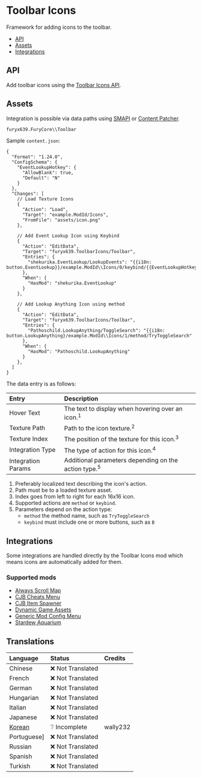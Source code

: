 # Toolbar Icons

Framework for adding icons to the toolbar.

* [API](#api)
* [Assets](#assets)
* [Integrations](#integrations)

## API

Add toolbar icons using the [Toolbar Icons API](../Common/Integrations/ToolbarIcons/IToolbarIconsApi.cs).

## Assets

Integration is possible via data paths using
[SMAPI](https://stardewvalleywiki.com/Modding:Modder_Guide/APIs/Content#Edit_a_game_asset) or
[Content Patcher](https://github.com/Pathoschild/StardewMods/blob/develop/ContentPatcher/docs/author-guide.md).

`furyx639.FuryCore\\Toolbar`

Sample `content.json`:

```jsonc
{
  "Format": "1.24.0",
  "ConfigSchema": {
    "EventLookupHotkey": {
      "AllowBlank": true,
      "Default": "N"
    }
  },
  "Changes": [
    // Load Texture Icons
    {
      "Action": "Load",
      "Target": "example.ModId/Icons",
      "FromFile": "assets/icon.png"
    },

    // Add Event Lookup Icon using Keybind
    {
      "Action": "EditData",
      "Target": "furyx639.ToolbarIcons/Toolbar",
      "Entries": {
        "shekurika.EventLookup/LookupEvents": "{{i18n: button.EventLookup}}/example.ModId\\Icons/0/keybind/{{EventLookupHotkey}}"
      },
      "When": {
        "HasMod": "shekurika.EventLookup"
      }
    },

    // Add Lookup Anything Icon using method
    {
      "Action": "EditData",
      "Target": "furyx639.ToolbarIcons/Toolbar",
      "Entries": {
        "Pathoschild.LookupAnything/ToggleSearch": "{{i18n: button.LookupAnything}/example.ModId\\Icons/1/method/TryToggleSearch"
      },
      "When": {
        "HasMod": "Pathoschild.LookupAnything"
      }
    },
  ]
}
```

The data entry is as follows:


| Entry                  | Description                                                     |
|:-----------------------|:----------------------------------------------------------------|
| Hover Text             | The text to display when hovering over an icon.<sup>1</sup>     |
| Texture Path           | Path to the icon texture.<sup>2</sup>                           |
| Texture Index          | The position of the texture for this icon.<sup>3</sup>          |
| Integration Type       | The type of action for this icon.<sup>4</sup>                   |
| Integration Params     | Additional parameters depending on the action type.<sup>5</sup> |                                                                           |

1. Preferably localized text describing the icon's action.
2. Path must be to a loaded texture asset.
3. Index goes from left to right for each 16x16 icon.
4. Supported actions are `method` or `keybind`.
5. Parameters depend on the action type:
   * `method` the method name, such as `TryToggleSearch`
   * `keybind` must include one or more buttons, such as `B`

## Integrations

Some integrations are handled directly by the Toolbar Icons mod which means icons are automatically added for them.

### Supported mods

* [Always Scroll Map](https://www.nexusmods.com/stardewvalley/mods/2733)
* [CJB Cheats Menu](https://www.nexusmods.com/stardewvalley/mods/4)
* [CJB Item Spawner](https://www.nexusmods.com/stardewvalley/mods/93)
* [Dynamic Game Assets](https://www.nexusmods.com/stardewvalley/mods/9365)
* [Generic Mod Config Menu](https://www.nexusmods.com/stardewvalley/mods/5098)
* [Stardew Aquarium](https://www.nexusmods.com/stardewvalley/mods/6372)

## Translations

| Language               | Status            | Credits  |
|:-----------------------|:------------------|:---------|
| Chinese                | ❌️ Not Translated |          |
| French                 | ❌️ Not Translated |          |
| German                 | ❌️ Not Translated |          |
| Hungarian              | ❌️ Not Translated |          |
| Italian                | ❌️ Not Translated |          |
| Japanese               | ❌️ Not Translated |          |
| [Korean](i18n/ko.json) | ❔ Incomplete      | wally232 |
| Portuguese]            | ❌️ Not Translated |          |
| Russian                | ❌️ Not Translated |          |
| Spanish                | ❌️ Not Translated |          |
| Turkish                | ❌️ Not Translated |          |